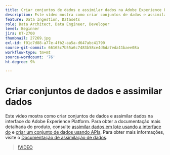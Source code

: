 ```yaml
---
title: Criar conjuntos de dados e assimilar dados na Adobe Experience Platform
description: Este vídeo mostra como criar conjuntos de dados e assimilar dados na interface do Adobe Experience Platform.
feature: Data Ingestion, Datasets
role: Data Architect, Data Engineer, Developer
level: Beginner
jira: KT-2700
thumbnail: 27269.jpg
exl-id: f01c7d88-a77e-4fb2-aa5a-d647abc41790
source-git-commit: 66165c7b55a6c7483b58ce4d6da7eda11baee08a
workflow-type: tm+mt
source-wordcount: '76'
ht-degree: 9%

---
```


# Criar conjuntos de dados e assimilar dados

Este vídeo mostra como criar conjuntos de dados e assimilar dados na interface do Adobe Experience Platform. Para obter a documentação mais detalhada do produto, consulte [assimilar dados em lote usando a interface do](https://experienceleague.adobe.com/docs/experience-platform/ingestion/tutorials/ingest-batch-data.html?lang=pt-BR) e [criar um conjunto de dados usando APIs](https://experienceleague.adobe.com/docs/experience-platform/catalog/datasets/create.html). Para obter mais informações, visite o [Documentação de assimilação de dados](https://experienceleague.adobe.com/docs/experience-platform/ingestion/home.html?lang=pt-BR).

>[!VIDEO](https://video.tv.adobe.com/v/27269?learn=on)

